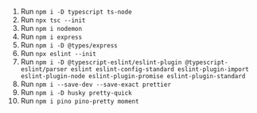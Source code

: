 1. Run ``npm i -D typescript ts-node``
2. Run ``npx tsc --init``
3. Run ``npm i nodemon``
4. Run ``npm i express``
5. Run ``npm i -D @types/express``
6. Run ``npx eslint --init``
7. Run ``npm i -D @typescript-eslint/eslint-plugin @typescript-eslint/parser eslint eslint-config-standard eslint-plugin-import eslint-plugin-node eslint-plugin-promise eslint-plugin-standard``
8. Run ``npm i --save-dev --save-exact prettier``
9. Run ``npm i -D husky pretty-quick``
10. Run ``npm i pino pino-pretty moment``